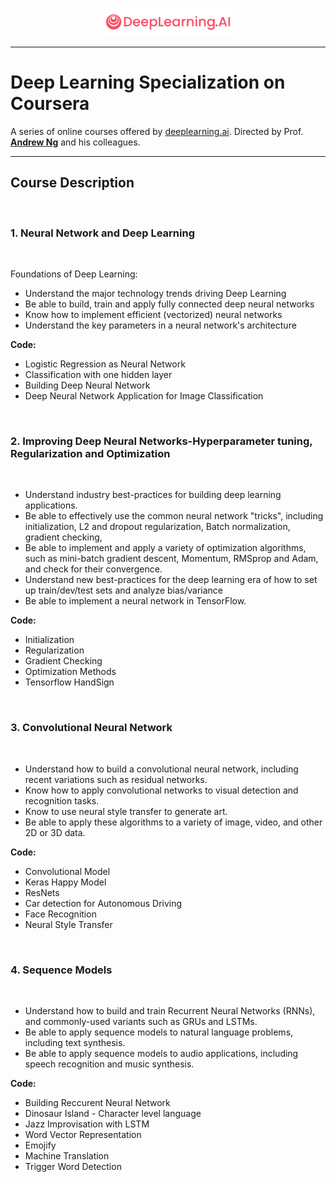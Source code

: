 <p align="center"><img width="40%" src="deeplearningai.png" /></p>

--------------------------------------------------------------------------------

# Deep Learning Specialization on Coursera 

A series of online courses offered by [deeplearning.ai](https://www.deeplearning.ai/). Directed by Prof. [**Andrew Ng**](www.andrewng.org) and his colleagues.

--------------------------------------------------------------------------------

## Course Description 

<br>

### 1. Neural Network and Deep Learning

<br>

Foundations of Deep Learning:

- Understand the major technology trends driving Deep Learning
- Be able to build, train and apply fully connected deep neural networks
- Know how to implement efficient (vectorized) neural networks
- Understand the key parameters in a neural network's architecture

**Code:**  

* Logistic Regression as Neural Network
* Classification with one hidden layer 
* Building Deep Neural Network
* Deep Neural Network Application for Image Classification

<br>

### 2. Improving Deep Neural Networks-Hyperparameter tuning, Regularization and Optimization

<br>

- Understand industry best-practices for building deep learning applications.
- Be able to effectively use the common neural network "tricks", including initialization, L2 and dropout regularization, Batch normalization, gradient checking,
- Be able to implement and apply a variety of optimization algorithms, such as mini-batch gradient descent, Momentum, RMSprop and Adam, and check for their convergence.
- Understand new best-practices for the deep learning era of how to set up train/dev/test sets and analyze bias/variance
- Be able to implement a neural network in TensorFlow.


**Code:**

* Initialization
* Regularization 
* Gradient Checking
* Optimization Methods 
* Tensorflow HandSign

<br>

### 3. Convolutional Neural Network

<br>

- Understand how to build a convolutional neural network, including recent variations such as residual networks.
- Know how to apply convolutional networks to visual detection and recognition tasks.
- Know to use neural style transfer to generate art.
- Be able to apply these algorithms to a variety of image, video, and other 2D or 3D data.

**Code:**

* Convolutional Model 
* Keras Happy Model 
* ResNets
* Car detection for Autonomous Driving 
* Face Recognition
* Neural Style Transfer 

<br>

### 4. Sequence Models

<br>

- Understand how to build and train Recurrent Neural Networks (RNNs), and commonly-used variants such as GRUs and LSTMs.
- Be able to apply sequence models to natural language problems, including text synthesis.
- Be able to apply sequence models to audio applications, including speech recognition and music synthesis.

**Code:**

* Building Reccurent Neural Network
* Dinosaur Island - Character level language 
* Jazz Improvisation with LSTM 
* Word Vector Representation
* Emojify
* Machine Translation
* Trigger Word Detection 

<br/>



